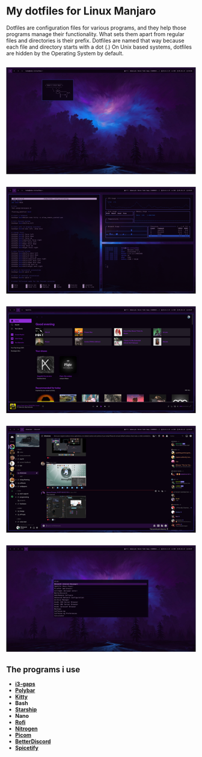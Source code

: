 
# My dotfiles for Linux Manjaro

Dotfiles are configuration files for various programs, and they help those programs manage their functionality. What sets them apart from regular files and directories is their prefix. Dotfiles are named that way because each file and directory starts with a dot (.) On Unix based systems, dotfiles are hidden by the Operating System by default.
## ![Screenshot](Pictures/1.png)
## ![Screenshot](Pictures/2.png)
## ![Screenshot](Pictures/3.png)
## ![Screenshot](Pictures/4.png)
## ![Screenshot](Pictures/5.png)
## The programs i use
- **[i3-gaps](https://github.com/Airblader/i3)**
- **[Polybar](https://github.com/polybar/polybar)**
- **[Kitty](https://github.com/kovidgoyal/kitty)**
- **Bash**
- **[Starship](https://github.com/starship/starship)**
- **Nano**
- **[Rofi](https://github.com/davatorium/rofi)**
- **[Nitrogen](https://archlinux.org/packages/extra/x86_64/nitrogen/)**
- **[Picom](https://github.com/yshui/picom)**
- **[BetterDiscord](https://github.com/BetterDiscord/BetterDiscord)**
- **[Spicetify](https://github.com/khanhas/spicetify-cli)**
